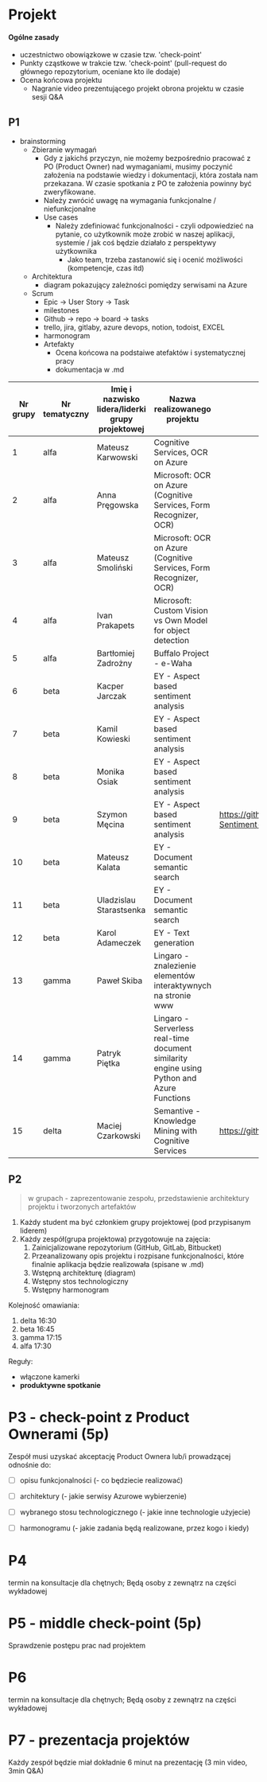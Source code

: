 # Projekt

#### Ogólne zasady

- uczestnictwo obowiązkowe w czasie tzw. 'check-point' 
- Punkty cząstkowe w trakcie tzw. 'check-point' (pull-request do głównego repozytorium, oceniane kto ile dodaje) 
- Ocena końcowa projektu
  - Nagranie video prezentującego projekt obrona projektu w czasie sesji Q&A



## P1

- brainstorming
  - Zbieranie wymagań
    - Gdy z jakichś przyczyn, nie możemy bezpośrednio pracować z PO (Product Owner) nad wymaganiami, musimy poczynić założenia na podstawie wiedzy i dokumentacji, która została nam przekazana. W czasie spotkania z PO te założenia powinny być zweryfikowane.
    - Należy zwrócić uwagę na wymagania funkcjonalne / niefunkcjonalne
    - Use cases
      - Należy zdefiniować funkcjonalności - czyli odpowiedzieć na pytanie, co użytkownik może zrobić w naszej aplikacji, systemie / jak coś będzie działało z perspektywy użytkownika 
        - Jako team, trzeba zastanowić się i ocenić możliwości (kompetencje, czas itd)
  - Architektura
    - diagram pokazujący zależności pomiędzy serwisami na Azure
  - Scrum
    - Epic -> User Story  -> Task
    - milestones 
    - Github -> repo -> board -> tasks
    - trello, jira, gitlaby, azure devops, notion, todoist, EXCEL
    - harmonogram 
    - Artefakty 
      - Ocena końcowa na podstaiwe atefaktów i systematycznej pracy 
      - dokumentacja w .md

| Nr grupy | Nr tematyczny | Imię i  nazwisko lidera/liderki grupy projektowej | Nazwa realizowanego projektu                                 | Repo link |
| -------- | ------------- | ------------------------------------------------- | ------------------------------------------------------------ | --------- |
| 1        | alfa          | Mateusz  Karwowski                                | Cognitive Services, OCR on Azure                             |           |
| 2        | alfa          | Anna  Pręgowska                                   | Microsoft: OCR on Azure (Cognitive  Services, Form Recognizer, OCR) |           |
| 3        | alfa          | Mateusz  Smoliński                                | Microsoft: OCR on Azure (Cognitive  Services, Form Recognizer, OCR) |           |
| 4        | alfa          | Ivan  Prakapets                                   | Microsoft: Custom Vision vs Own Model  for object detection  |           |
| 5        | alfa          | Bartłomiej  Zadrożny                              | Buffalo Project - e-Waha                                     |           |
| 6        | beta          | Kacper  Jarczak                                   | EY - Aspect based sentiment analysis                         |           |
| 7        | beta          | Kamil  Kowieski                                   | EY - Aspect based sentiment analysis                         |           |
| 8        | beta          | Monika Osiak                                      | EY - Aspect based sentiment analysis                         |           |
| 9        | beta          | Szymon Męcina                                     | EY - Aspect based sentiment analysis                         | https://github.com/aksloms/Azure-Twitter-Sentiment-Analysis |
| 10       | beta          | Mateusz  Kalata                                   | EY - Document semantic search                                |           |
| 11       | beta          | Uladzislau  Starastsenka                          | EY - Document semantic search                                |           |
| 12       | beta          | Karol  Adameczek                                  | EY - Text generation                                         |           |
| 13       | gamma         | Paweł Skiba                                       | Lingaro - znalezienie elementów  interaktywnych na stronie www |           |
| 14       | gamma         | Patryk  Piętka                                    | Lingaro -  Serverless real-time document similarity engine using Python and Azure  Functions |           |
| 15       | delta         | Maciej  Czarkowski                                | Semantive - Knowledge Mining with  Cognitive Services        |   https://github.com/azureWUT/semantiveOnAzure        |



## P2

> w grupach - zaprezentowanie zespołu, przedstawienie architektury projektu i tworzonych artefaktów 



1. Każdy student ma być członkiem grupy projektowej (pod przypisanym liderem)
2. Każdy zespół(grupa projektowa) przygotowuje na zajęcia:
   1. Zainicjalizowane repozytorium (GitHub, GitLab, Bitbucket)
   2. Przeanalizowany opis projektu i rozpisane funkcjonalności, które finalnie aplikacja będzie realizowała (spisane w .md)
   3. Wstępną architekturę (diagram)
   4. Wstępny stos technologiczny
   5. Wstępny harmonogram



Kolejność omawiania:

1. delta 16:30
2. beta 16:45
3. gamma 17:15
4. alfa 17:30



Reguły: 

- włączone kamerki
- **produktywne spotkanie**



# P3 - check-point z Product Ownerami (5p)

Zespół musi uzyskać akceptację Product Ownera lub/i prowadzącej odnośnie do:

- [ ] opisu funkcjonalności (- co będziecie realizować)
- [ ] architektury (- jakie serwisy Azurowe wybierzenie)
- [ ] wybranego stosu technologicznego (- jakie inne technologie użyjecie)
- [ ] harmonogramu (- jakie zadania będą realizowane, przez kogo i kiedy)





# P4 

termin na konsultacje dla chętnych; Będą osoby z zewnątrz na części wykładowej 



# P5 - middle check-point (5p)

Sprawdzenie postępu prac nad projektem





# P6

termin na konsultacje dla chętnych; Będą osoby z zewnątrz na części wykładowej 





# P7 - prezentacja projektów

Każdy zespół będzie miał dokładnie 6 minut na prezentację (3 min video, 3min Q&A)

